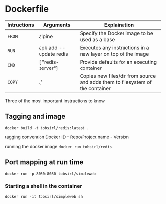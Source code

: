 # Dockerfile

| Intructions | Arguments              | Explaination                                                                  |
|-------------|------------------------|-------------------------------------------------------------------------------|
| `FROM`      | alpine                 | Specify the Docker image to be used as a base                                 |
| `RUN`       | apk add --update redis | Executes any instructions in a new layer on top of the image                  |
| `CMD`       | [ "redis-server"]      | Provide defaults for an executing container                                   |
| `COPY`      | ./                     | Copies new files/dir from source and adds them to filesystem of the container |

Three of the most important instructions to know

## Tagging and image
`docker build -t tobsirl/redis:latest .`

tagging convention
Docker ID - Repo/Project name - Version

running the docker image
`docker run tobsirl/redis`

## Port mapping at run time
`docker run -p 8080:8080 tobsirl/simpleweb`

### Starting a shell in the container
`docker run -it tobsirl/simpleweb sh`